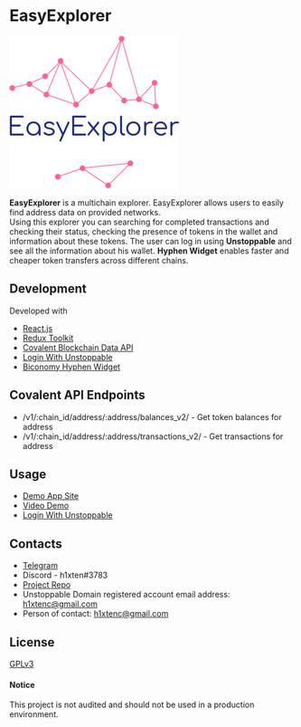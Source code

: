 # EasyExplorer

<img src='./public/EasyExplorer.png' alt='logo' >

**EasyExplorer** is a multichain explorer. EasyExplorer allows users to easily find address data on provided networks.<br/>
Using this explorer you can searching for completed transactions and checking their status, checking the presence of tokens in the wallet and information about these tokens.
The user can log in using **Unstoppable** and see all the information about his wallet.
**Hyphen Widget** enables faster and cheaper token transfers across different chains.


## Development
Developed with 
- [React.js](https://reactjs.org/)
- [Redux Toolkit](https://redux-toolkit.js.org/)
- [Covalent Blockchain Data API](https://www.covalenthq.com/docs/developer/)
- [Login With Unstoppable](https://docs.unstoppabledomains.com/login-with-unstoppable/)
- [Biconomy Hyphen Widget](https://docs.biconomy.io/products/hyphen-instant-cross-chain-transfers)

## Covalent API Endpoints
- /v1/:chain_id/address/:address/balances_v2/  - Get token balances for address
- /v1/:chain_id/address/:address/transactions_v2/  - Get transactions for address

## Usage
- [Demo App Site](https://easy-explorer.vercel.app/)
- [Video Demo](https://www.youtube.com/watch?v=PZqpofOkA2k)
- [Login With Unstoppable](https://youtu.be/RYQ5PAUURqg)

## Contacts
- [Telegram](https://t.me/h1xten) </br>
- Discord - h1xten#3783 </br>
- [Project Repo](https://github.com/h1xten/easy-explorer)
- Unstoppable Domain registered account email address: h1xtenc@gmail.com
- Person of contact: h1xtenc@gmail.com

## License
[GPLv3](LICENSE)

#### Notice
This project is not audited and should not be used in a production environment.

